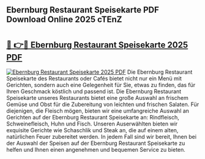 ## Ebernburg Restaurant Speisekarte PDF Download Online 2025 cTEnZ

# <h2><a href="http://gcdf94.nevu.top/?p=Ebernburg+Restaurant+Speisekarte">🔗 👉🔴 Ebernburg Restaurant Speisekarte 2025 PDF</a></h2>

[![Ebernburg Restaurant Speisekarte 2025 PDF](https://i.imgur.com/dBaPXMq.png)](http://gcdf94.nevu.top/?p=Ebernburg+Restaurant+Speisekarte)
Die Ebernburg Restaurant Speisekarte des Restaurants oder Cafés bietet nicht nur ein Menü mit Gerichten, sondern auch eine Gelegenheit für Sie, etwas zu finden, das für Ihren Geschmack köstlich und passend ist. Die Ebernburg Restaurant Speisekarte unseres Restaurants bietet eine große Auswahl an frischem Gemüse und Obst für die Zubereitung von leichten und frischen Salaten. Für diejenigen, die Fleisch mögen, bieten wir eine umfangreiche Auswahl an Gerichten auf der Ebernburg Restaurant Speisekarte an: Rindfleisch, Schweinefleisch, Huhn und Fisch. Unseren Auserwählten bieten wir exquisite Gerichte wie Schaschlik und Steak an, die auf einem alten, natürlichen Feuer zubereitet werden. In jedem Fall sind wir bereit, Ihnen bei der Auswahl der Speisen auf der Ebernburg Restaurant Speisekarte zu helfen und Ihnen einen angenehmen und bequemen Service zu bieten.
